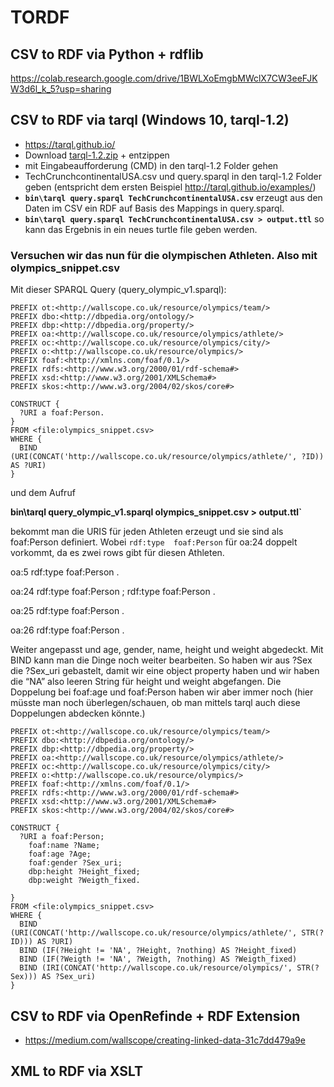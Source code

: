 # TORDF

## CSV to RDF via Python + rdflib

https://colab.research.google.com/drive/1BWLXoEmgbMWclX7CW3eeFJKW3d6l_k_5?usp=sharing 

## CSV to RDF via tarql (Windows 10, tarql-1.2)

* https://tarql.github.io/
* Download [tarql-1.2.zip](https://github.com/tarql/tarql/releases/download/v1.2/tarql-1.2.zip) + entzippen
* mit Eingabeaufforderung (CMD) in den tarql-1.2 Folder gehen
* TechCrunchcontinentalUSA.csv und query.sparql in den tarql-1.2 Folder geben (entspricht dem ersten Beispiel http://tarql.github.io/examples/) 
* **`bin\tarql query.sparql TechCrunchcontinentalUSA.csv`**
  erzeugt aus den Daten im CSV ein RDF auf Basis des Mappings in query.sparql.
* **`bin\tarql query.sparql TechCrunchcontinentalUSA.csv > output.ttl`**
  so kann das Ergebnis in ein neues turtle file geben werden.

### **Versuchen wir das nun für die olympischen Athleten. Also mit olympics_snippet.csv**

Mit dieser SPARQL Query (query_olympic_v1.sparql):

```SPARQL
PREFIX ot:<http://wallscope.co.uk/resource/olympics/team/>
PREFIX dbo:<http://dbpedia.org/ontology/>
PREFIX dbp:<http://dbpedia.org/property/>
PREFIX oa:<http://wallscope.co.uk/resource/olympics/athlete/>
PREFIX oc:<http://wallscope.co.uk/resource/olympics/city/>
PREFIX o:<http://wallscope.co.uk/resource/olympics/>
PREFIX foaf:<http://xmlns.com/foaf/0.1/>
PREFIX rdfs:<http://www.w3.org/2000/01/rdf-schema#>
PREFIX xsd:<http://www.w3.org/2001/XMLSchema#>
PREFIX skos:<http://www.w3.org/2004/02/skos/core#>

CONSTRUCT {
  ?URI a foaf:Person.
}
FROM <file:olympics_snippet.csv>
WHERE {
  BIND (URI(CONCAT('http://wallscope.co.uk/resource/olympics/athlete/', ?ID)) AS ?URI)
}
```

und dem Aufruf

**bin\tarql query_olympic_v1.sparql olympics_snippet.csv > output.ttl`**

bekommt man die URIS für jeden Athleten erzeugt und sie sind als foaf:Person definiert. Wobei `rdf:type  foaf:Person` für oa:24 doppelt vorkommt, da es zwei rows gibt für diesen Athleten.

oa:5    rdf:type  foaf:Person .

oa:24   rdf:type  foaf:Person ;
            rdf:type  foaf:Person .

oa:25   rdf:type  foaf:Person .

oa:26   rdf:type  foaf:Person .

Weiter angepasst und age, gender, name, height und weight abgedeckt. Mit BIND kann man die Dinge noch weiter bearbeiten. So haben wir aus ?Sex die ?Sex_uri gebastelt, damit wir eine object property haben und wir haben die “NA” also leeren String für height und weight abgefangen. Die Doppelung bei foaf:age und foaf:Person haben wir aber immer noch (hier müsste man noch überlegen/schauen, ob man mittels tarql auch diese Doppelungen abdecken könnte.)

```SPARQL
PREFIX ot:<http://wallscope.co.uk/resource/olympics/team/>
PREFIX dbo:<http://dbpedia.org/ontology/>
PREFIX dbp:<http://dbpedia.org/property/>
PREFIX oa:<http://wallscope.co.uk/resource/olympics/athlete/>
PREFIX oc:<http://wallscope.co.uk/resource/olympics/city/>
PREFIX o:<http://wallscope.co.uk/resource/olympics/>
PREFIX foaf:<http://xmlns.com/foaf/0.1/>
PREFIX rdfs:<http://www.w3.org/2000/01/rdf-schema#>
PREFIX xsd:<http://www.w3.org/2001/XMLSchema#>
PREFIX skos:<http://www.w3.org/2004/02/skos/core#>

CONSTRUCT {
  ?URI a foaf:Person;
    foaf:name ?Name;
    foaf:age ?Age;
    foaf:gender ?Sex_uri;
    dbp:height ?Height_fixed;
    dbp:weight ?Weigth_fixed.
    
}
FROM <file:olympics_snippet.csv>
WHERE {
  BIND (URI(CONCAT('http://wallscope.co.uk/resource/olympics/athlete/', STR(?ID))) AS ?URI)
  BIND (IF(?Height != 'NA', ?Height, ?nothing) AS ?Height_fixed)
  BIND (IF(?Weigth != 'NA', ?Weigth, ?nothing) AS ?Weigth_fixed)
  BIND (IRI(CONCAT('http://wallscope.co.uk/resource/olympics/', STR(?Sex))) AS ?Sex_uri)
}
```

## CSV to RDF via OpenRefinde + RDF Extension

* https://medium.com/wallscope/creating-linked-data-31c7dd479a9e 

## XML to RDF via XSLT

## 

